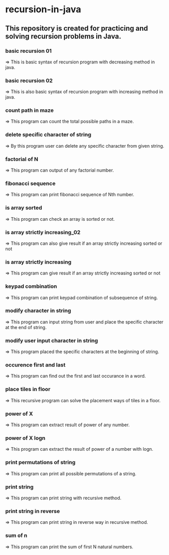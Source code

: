 # recursion-in-java
This repository is created for practicing and solving recursion problems in Java. 
--- 

### basic recursion 01
<p>=> This is basic syntax of recursion program with decreasing method in java.</p>

### basic recursion 02
<p>=> This is also basic syntax of recursion program with increasing method in java.</p>

### count path in maze
<p>=> This program can count the total possible paths in a maze.</p>

### delete specific character of string
<p>=> By this program user can delete any specific character from given string.</p>

### factorial of N
<p>=> This program can output of any factorial number.</p>

### fibonacci sequence
<p>=> This program can print fibonacci sequence of Nth number.</p>

### is array sorted
<p>=> This program can check an array is sorted or not.</p>

### is array strictly increasing_02
<p>=> This program can also give result if an array strictly increasing sorted or not</p>

### is array strictly increasing
<p>=> This program can give result if an array strictly increasing sorted or not</p>

### keypad combination
<p>=> This program can print keypad combination of subsequence of string.</p>

### modify character in string
<p>=> This program can input string from user and place the specific character at the end of string.</p>

### modify user input character in string
<p>=> This program placed the specific characters at the beginning of string.</p>

### occurence first and last
<p>=> This program can find out the first and last occurance in a word.</p>

### place tiles in floor
<p>=> This recursive program can solve the placement ways of tiles in a floor.</p>

### power of X
<p>=> This program can extract result of power of any number.</p>

### power of X logn
<p>=> This program can extract the result of power of a number with logn.</p>

### print permutations of string
<p>=> This program can print all possible permutations of a string.</p>

### print string
<p>=> This program can print string with recursive method.</p>

### print string in reverse
<p>=> This program can print string in reverse way in recursive method.</p>

### sum of n
<p>=> This program can print the sum of first N natural numbers.</p>
